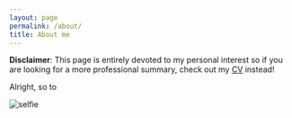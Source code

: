 ```yaml
---
layout: page
permalink: /about/
title: About me
---
```

**Disclaimer**: This page is entirely devoted to my personal interest so if you are looking for a more professional summary, check out my [CV](/portfolio/cv) instead!  

Alright, so to 

![selfie](/portfolio/images/selfie.png)